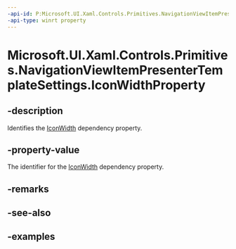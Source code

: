 ```yaml
---
-api-id: P:Microsoft.UI.Xaml.Controls.Primitives.NavigationViewItemPresenterTemplateSettings.IconWidthProperty
-api-type: winrt property
---
```


# Microsoft.UI.Xaml.Controls.Primitives.NavigationViewItemPresenterTemplateSettings.IconWidthProperty

<!--
public static Windows.UI.Xaml.DependencyProperty IconWidthProperty { get; }
-->

## -description

Identifies the [IconWidth](navigationviewitempresentertemplatesettings_iconwidth.md) dependency property.

## -property-value

The identifier for the [IconWidth](navigationviewitempresentertemplatesettings_iconwidth.md) dependency property.

## -remarks

## -see-also

## -examples
